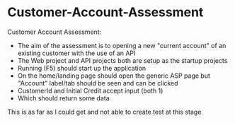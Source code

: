 # Customer-Account-Assessment
 
Customer Account Assessment:
 - The aim of the assessment is to opening a new "current account" of an existing customer with the use of an API
 - The Web project and API projects both are setup as the startup projects
 - Running (F5) should start up the application
 - On the home/landing page should open the generic ASP page but "Account" label/tab should be seen and can be clicked
 - CustomerId and Initial Credit accept input (both 1)
 - Which should return some data

This is as far as I could get and not able to create test at this stage
